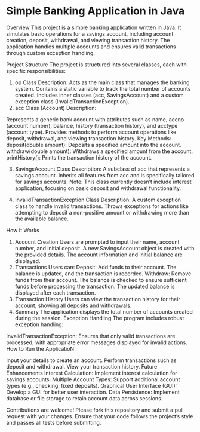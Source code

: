 # Simple Banking Application in Java


Overview
This project is a simple banking application written in Java. It simulates basic operations for a savings account, including account creation, deposit, withdrawal, and viewing transaction history. The application handles multiple accounts and ensures valid transactions through custom exception handling.

Project Structure
The project is structured into several classes, each with specific responsibilities:

1. op Class
Description:
Acts as the main class that manages the banking system.
Contains a static variable to track the total number of accounts created.
Includes inner classes (acc, SavingsAccount) and a custom exception class (InvalidTransactionException).
3. acc Class (Account)
Description:

Represents a generic bank account with attributes such as name, accno (account number), balance, history (transaction history), and acctype (account type).
Provides methods to perform account operations like deposit, withdrawal, and viewing transaction history.
Key Methods:
deposit(double amount): Deposits a specified amount into the account.
withdraw(double amount): Withdraws a specified amount from the account.
printHistory(): Prints the transaction history of the account.

3. SavingsAccount Class
Description:
A subclass of acc that represents a savings account.
Inherits all features from acc and is specifically tailored for savings accounts.
Note: This class currently doesn’t include interest application, focusing on basic deposit and withdrawal functionality.

5. InvalidTransactionException Class
Description:
A custom exception class to handle invalid transactions.
Throws exceptions for actions like attempting to deposit a non-positive amount or withdrawing more than the available balance.



How It Works
1. Account Creation
Users are prompted to input their name, account number, and initial deposit.
A new SavingsAccount object is created with the provided details.
The account information and initial balance are displayed.
2. Transactions
Users can:
Deposit: Add funds to their account. The balance is updated, and the transaction is recorded.
Withdraw: Remove funds from their account. The balance is checked to ensure sufficient funds before processing the transaction.
The updated balance is displayed after each transaction.
3. Transaction History
Users can view the transaction history for their account, showing all deposits and withdrawals.
4. Summary
The application displays the total number of accounts created during the session.
Exception Handling
The program includes robust exception handling:

InvalidTransactionException: Ensures that only valid transactions are processed, with appropriate error messages displayed for invalid actions.
How to Run the ApplicatioN

Input your details to create an account.
Perform transactions such as deposit and withdrawal.
View your transaction history.
Future Enhancements
Interest Calculation: Implement interest calculation for savings accounts.
Multiple Account Types: Support additional account types (e.g., checking, fixed deposits).
Graphical User Interface (GUI): Develop a GUI for better user interaction.
Data Persistence: Implement database or file storage to retain account data across sessions.


Contributions are welcome! Please fork this repository and submit a pull request with your changes. Ensure that your code follows the project’s style and passes all tests before submitting.
